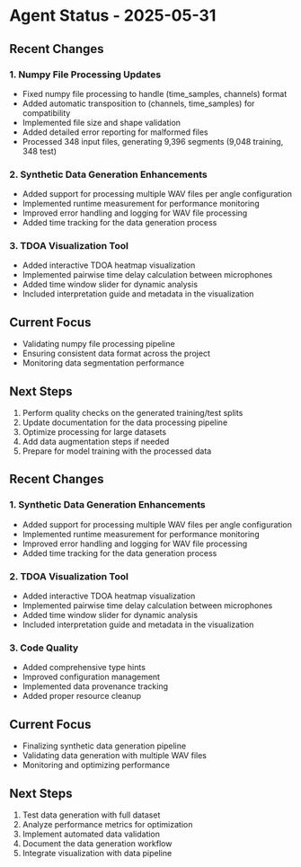 # Agent Status - 2025-05-31

## Recent Changes

### 1. Numpy File Processing Updates
- Fixed numpy file processing to handle (time_samples, channels) format
- Added automatic transposition to (channels, time_samples) for compatibility
- Implemented file size and shape validation
- Added detailed error reporting for malformed files
- Processed 348 input files, generating 9,396 segments (9,048 training, 348 test)

### 2. Synthetic Data Generation Enhancements
- Added support for processing multiple WAV files per angle configuration
- Implemented runtime measurement for performance monitoring
- Improved error handling and logging for WAV file processing
- Added time tracking for the data generation process

### 3. TDOA Visualization Tool
- Added interactive TDOA heatmap visualization
- Implemented pairwise time delay calculation between microphones
- Added time window slider for dynamic analysis
- Included interpretation guide and metadata in the visualization

## Current Focus
- Validating numpy file processing pipeline
- Ensuring consistent data format across the project
- Monitoring data segmentation performance

## Next Steps
1. Perform quality checks on the generated training/test splits
2. Update documentation for the data processing pipeline
3. Optimize processing for large datasets
4. Add data augmentation steps if needed
5. Prepare for model training with the processed data

## Recent Changes

### 1. Synthetic Data Generation Enhancements
- Added support for processing multiple WAV files per angle configuration
- Implemented runtime measurement for performance monitoring
- Improved error handling and logging for WAV file processing
- Added time tracking for the data generation process

### 2. TDOA Visualization Tool
- Added interactive TDOA heatmap visualization
- Implemented pairwise time delay calculation between microphones
- Added time window slider for dynamic analysis
- Included interpretation guide and metadata in the visualization

### 3. Code Quality
- Added comprehensive type hints
- Improved configuration management
- Implemented data provenance tracking
- Added proper resource cleanup

## Current Focus
- Finalizing synthetic data generation pipeline
- Validating data generation with multiple WAV files
- Monitoring and optimizing performance

## Next Steps
1. Test data generation with full dataset
2. Analyze performance metrics for optimization
3. Implement automated data validation
4. Document the data generation workflow
5. Integrate visualization with data pipeline
